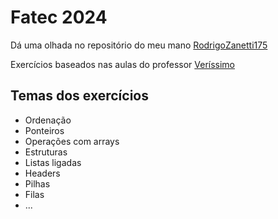 # Fatec 2024

Dá uma olhada no repositório do meu mano [RodrigoZanetti175](https://github.com/RodrigoZanetti175)

Exercícios baseados nas aulas do professor [Veríssimo](https://github.com/ProfVerissimoFatec)

## Temas dos exercícios

- Ordenação
- Ponteiros
- Operações com arrays
- Estruturas
- Listas ligadas
- Headers
- Pilhas
- Filas
- ...
